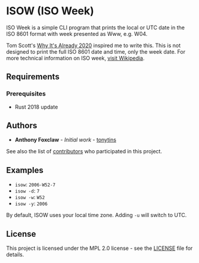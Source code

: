 # ISOW (ISO Week)

ISO Week is a simple CLI program that prints the local or UTC date in the ISO 8601 format with week presented as Www, e.g. W04. 

Tom Scott's [Why It's Already 2020](https://www.youtube.com/watch?v=D3jxx8Yyw1c) inspired me to write this. This is not designed to print the full ISO 8601 date and time, only the week date. For more technical information on ISO week, [visit Wikipedia](https://en.wikipedia.org/wiki/ISO_week_date).

## Requirements

### Prerequisites

- Rust 2018 update

## Authors

- **Anthony Foxclaw** - _Initial work_ - [tonytins](https://github.com/tonytins)

See also the list of [contributors](https://github.com/tonytins/isow/contributors) who participated in this project.

## Examples

- ``isow``: ``2006-W52-7``
- ``isow -d``: ``7``
- ``isow -w``: ``W52``
- ``isow -y``: ``2006``

By default, ISOW uses your local time zone. Adding ``-u`` will switch to UTC.

## License

This project is licensed under the MPL 2.0 license - see the [LICENSE](LICENSE) file for details.

